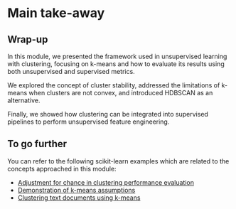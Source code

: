 # Main take-away

## Wrap-up

<!-- Quick wrap-up for the module -->

In this module, we presented the framework used in unsupervised learning with
clustering, focusing on k-means and how to evaluate its results using both
unsupervised and supervised metrics.

We explored the concept of cluster stability, addressed the limitations of
k-means when clusters are not convex, and introduced HDBSCAN as an alternative.

Finally, we showed how clustering can be integrated into supervised pipelines
to perform unsupervised feature engineering.

## To go further

<!-- Some extra links of content to go further -->

You can refer to the following scikit-learn examples which are related to
the concepts approached in this module:

- [Adjustment for chance in clustering performance evaluation](https://scikit-learn.org/stable/auto_examples/cluster/plot_adjusted_for_chance_measures.html)
- [Demonstration of k-means assumptions](https://scikit-learn.org/stable/auto_examples/cluster/plot_kmeans_assumptions.html)
- [Clustering text documents using k-means](https://scikit-learn.org/stable/auto_examples/text/plot_document_clustering.html)
